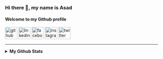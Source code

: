 ### Hi there 👋, my name is Asad
#### Welcome to my Github profile



[<img src='https://cdn.jsdelivr.net/npm/simple-icons@3.0.1/icons/github.svg' alt='github' height='40'>](https://github.com/abmAsadullah)  [<img src='https://cdn.jsdelivr.net/npm/simple-icons@3.0.1/icons/linkedin.svg' alt='linkedin' height='40'>](https://www.linkedin.com/in/abmAsadullah/)  [<img src='https://cdn.jsdelivr.net/npm/simple-icons@3.0.1/icons/facebook.svg' alt='facebook' height='40'>](https://www.facebook.com/abmAsadullah)  [<img src='https://cdn.jsdelivr.net/npm/simple-icons@3.0.1/icons/instagram.svg' alt='instagram' height='40'>](https://www.instagram.com/abmAsadullah/)  [<img src='https://cdn.jsdelivr.net/npm/simple-icons@3.0.1/icons/twitter.svg' alt='twitter' height='40'>](https://twitter.com/abmAsadullah)  

****

<details>
  <summary><strong>My Github Stats</strong></summary>
  <br>


![GitHub metrics](https://metrics.lecoq.io/abmAsadullah)  

[![Top Langs](https://github-readme-stats.vercel.app/api/top-langs/?username=abmAsadullah&layout=compact)](https://github.com/abmasadullah)

<!---
[![ReadMe Card](https://github-readme-stats.vercel.app/api/pin/?username=chubaquelo&repo=Bootstrap-Newsweek-Clone)](https://github.com/chubaquelo/Bootstrap-Newsweek-Clone)
[![ReadMe Card](https://github-readme-stats.vercel.app/api/pin/?username=hamayun-cpu&repo=Tic-Tac-Toe)](https://github.com/hamayun-cpu/Tic-Tac-Toe)

--->

</details>
